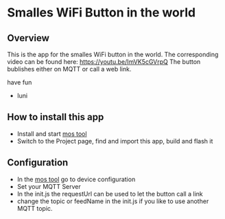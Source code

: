 # Smalles WiFi Button in the world

## Overview

This is the app for the smalles WiFi button in the world. The
corresponding video can be found here:
https://youtu.be/ImVK5cGVrpQ
The button bublishes either on MQTT or call a web link.

have fun
 - luni

## How to install this app

- Install and start [mos tool](https://mongoose-os.com/software.html)
- Switch to the Project page, find and import this app, build and flash it

## Configuration

- In the [mos tool](https://mongoose-os.com/software.html) go to device configuration
- Set your MQTT Server
- In the init.js the requestUrl can be used to let the button call a link
- change the topic or feedName in the init.js if you like to use another MQTT topic.
